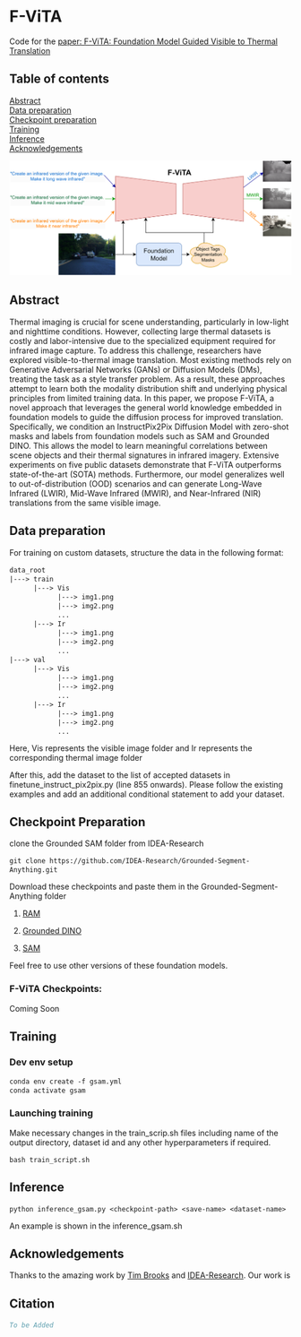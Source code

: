 # F-ViTA
Code for the [paper: F-ViTA: Foundation Model Guided Visible to Thermal Translation](tbf)

## Table of contents

[Abstract](#abstract) <br>
[Data preparation](#data-preparation) <br>
[Checkpoint preparation](#checkpoint-preparation) <br>
[Training](#training) <br>
[Inference](#inference) <br>
[Acknowledgements](#acknowledgements) <br>

<p align="center">
<img src="resources/intro_fig.png"/>
</p>

## Abstract 

Thermal imaging is crucial for scene understanding, particularly in low-light and nighttime conditions. However, collecting large thermal datasets is costly and labor-intensive due to the specialized equipment required for infrared image capture. To address this challenge, researchers have explored visible-to-thermal image translation. Most existing methods rely on Generative Adversarial Networks (GANs) or Diffusion Models (DMs), treating the task as a style transfer problem. As a result, these approaches attempt to learn both the modality distribution shift and underlying physical principles from limited training data.  In this paper, we propose F-ViTA, a novel approach that leverages the general world knowledge embedded in foundation models to guide the diffusion process for improved translation. Specifically, we condition an InstructPix2Pix Diffusion Model with zero-shot masks and labels from foundation models such as SAM and Grounded DINO. This allows the model to learn meaningful correlations between scene objects and their thermal signatures in infrared imagery. Extensive experiments on five public datasets demonstrate that F-ViTA outperforms state-of-the-art (SOTA) methods. Furthermore, our model generalizes well to out-of-distribution (OOD) scenarios and can generate Long-Wave Infrared (LWIR), Mid-Wave Infrared (MWIR), and Near-Infrared (NIR) translations from the same visible image.

## Data preparation

For training on custom datasets, structure the data in the following format:
```
data_root
|---> train
      |---> Vis
            |---> img1.png
            |---> img2.png
            ...
      |---> Ir
            |---> img1.png
            |---> img2.png
            ...
|---> val
      |---> Vis
            |---> img1.png
            |---> img2.png
            ...
      |---> Ir
            |---> img1.png
            |---> img2.png
            ...
```
Here, Vis represents the visible image folder and Ir represents the corresponding thermal image folder

After this, add the dataset to the list of accepted datasets in finetune_instruct_pix2pix.py (line 855 onwards). Please follow the existing examples and add an additional conditional statement to add your dataset.

## Checkpoint Preparation
clone the Grounded SAM folder from IDEA-Research
```
git clone https://github.com/IDEA-Research/Grounded-Segment-Anything.git
```
Download these checkpoints and paste them in the Grounded-Segment-Anything folder

1) [RAM](https://huggingface.co/spaces/xinyu1205/Recognize_Anything-Tag2Text/blob/main/ram_swin_large_14m.pth)

2) [Grounded DINO](https://github.com/IDEA-Research/GroundingDINO/releases/download/v0.1.0-alpha/groundingdino_swint_ogc.pth)

3) [SAM](https://huggingface.co/datasets/Gourieff/ReActor/blob/main/models/sams/sam_vit_b_01ec64.pth)

Feel free to use other versions of these foundation models.

### F-ViTA Checkpoints:

Coming Soon
## Training

### Dev env setup


```
conda env create -f gsam.yml
conda activate gsam
```

### Launching training
Make necessary changes in the train_scrip.sh files including name of the output directory, dataset id and any other hyperparameters if required.

```
bash train_script.sh
```

## Inference

```
python inference_gsam.py <checkpoint-path> <save-name> <dataset-name>
```
An example is shown in the inference_gsam.sh


## Acknowledgements

Thanks to the amazing work by [Tim Brooks](https://github.com/timothybrooks/instruct-pix2pix) and [IDEA-Research](https://github.com/IDEA-Research/Grounded-Segment-Anything). Our work is  

## Citation

```bibtex
To be Added
```

